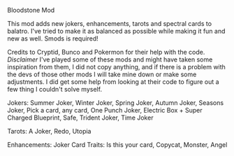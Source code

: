 Bloodstone Mod

This mod adds new jokers, enhancements, tarots and spectral cards to balatro. I've tried to make it as balanced as possible while making it fun and new as well.
Smods is required!

Credits to Cryptid, Bunco and Pokermon for their help with the code.
*Disclaimer*
I've played some of these mods and might have taken some inspiration from them, I did not copy anything, and if there is a problem with the devs of those other mods I will take mine down or make some adjustments. I did get some help from looking at their code to figure out a few thing I couldn't solve myself.

Jokers:
Summer Joker,
Winter Joker,
Spring Joker,
Autumn Joker,
Seasons Joker,
Pick a card, any card,
One Punch Joker,
Electric Box
+
Super Charged Blueprint,
Safe,
Trident Joker,
Time Joker

Tarots:
A Joker,
Redo,
Utopia

Enhancements:
Joker Card
Traits:
Is this your card,
Copycat,
Monster,
Angel